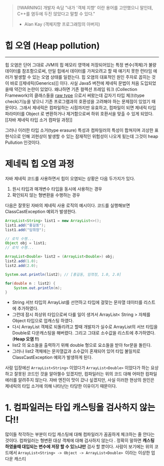 >[!WARNING] 개발자 속담 
> "내가 '객체 지향' 이란 용어를 고안했으니 말인데, C++를 염두에 두진 않았다고 말할 수 있다."
>  - Alan Kay (객체지향 프로그래밍의 아버지)


# 힙 오염 (Heap pollution)

---
힙 오염은 단어 그대로 JVM의 힙 메모리 영역에 저장되어있는 특정 변수(객체)가 불량 데이터를 참조함으로써, 만일 힙에서 데이터를 가져오려고 할 때 얘기치 못한 런타임 에러가 발생할 수 있는 오염 상태를 일컫는다. 
힙 오염의 대표적인 원인 주자로 꼽히는 것이 바로 [[제네릭(Generics)]] 이다. 
사실 Java5 버전에 제네릭 문법이 처음 도입되었을때 약간의 논란이 있었다. 왜냐하면 기존 컬렉션 프레임 워크 (Collection Framework)의 클래스들을 [raw type](https://donghyeon.dev/이펙티브자바/2021/03/25/raw-타입은-사용하지-말자/) 으로서 써왔는데 갑자기 타입 체크(type check)기능을 넣으니 기존 프로그램과의 호환성을 고려해야 하는 문제점이 있었기 때문이다. 그래서 제네릭은 컴파일하는 시점까지만 유효하고, 컴파일이 되면 제네릭 타입 파라미터를 Object 로 변환하거나 제거함으로써 하위 호환서을 맞출 수 있게 되었다. 
[[자바 제네릭 타입 소거 컴파일 과정]]

그러나 이러한 타입 소거(type erasure) 특성과 컴파일러의 특성이 합쳐지며 괴상한 표현식으로 인해 괴현상이 발생할 수 있는 잠재적인 위험성이 나오게 됬는데 그것이 heap Pullution 인것이다. 

# 제네릭 힙 오염 과정 

자바 제네릭 코드를 사용하면서 힙이 오염되는 상황은 다음 두가지가 있다. 
1. 원시 타입과 매개변수 타입을 동시에 사용하는 경우 
2. 확인되지 않는 형변환을 수행하는 경우 

다음은 잘못된 자바의 제네릭 사용 로직의 예시이다. 코드를 실행해보면 ClassCastException 예외가 발생한다. 

```java 
ArrayList<String> list1 = new ArrayList<>();
list1.add("홍길동");
list1.add("임꺾정");

// 로직 수행...
Object obj = list1;
// 로직 수행...

ArrayList<Double> list2 = (ArrayList<Double>) obj;
list2.add(1.0);
list2.add(2.0);

System.out.println(list2); // [홍길동, 임꺾정, 1.0, 2.0]

for(double n : list2) {
    System.out.println(n);
}

```

- String 서브 타입의 ArrayList를 선언하고 타입에 걸맞는 문자열 데이터를 리스트에 추가하였다.
- 그런데 잠시 최상위 타입으로써 다룰 일이 생겨서 ArrayList< String > 자체를 Object 타입으로 업캐스팅 하였다.
- 다시 ArrayList 객체로 되돌리려고 할때 개발자가 실수로 ArrayList의 서브 타입을 Double로 다운캐스팅을 해버렸다. 그리고 그대로 소수값을 리스트에 추가하였다. (**Heap 오염 !!**)
- list2 의 요소들을 출력하기 위해 double 형으로 요소들을 받아 for문을 돌린다.
- 그러나 list2 객체에는 문자열값과 소수값이 혼재되어 있어 타입 불일치로 ClassCastException 예외가 발생하게 된다.

사람 입장에선 `ArrayList<String>` 이었다가 `ArrayList<Double>` 이었다가 하는 요상하고 잘못된 코드인 것을 알아챌수 있겠지만, 컴파일러는 위의 코드 대해 어떠한 컴파일 에러를 알려주지 않는다. 
자바 엔진이 맛이 갔나 싶겠지만, 사실 이러한 현상의 원인은 제네릭의 타입 소거에 의해 나타난는 타당한 이유이기 때문이다. 

# 1. 컴파일러는 타입 캐스팅을 검사하지 않는다!!

많이들 착각하는 부분이 타입 캐스팅에 대해 컴파일러가 꼼꼼하게 체크하는 줄 안다는 것이다. 
컴파일러는 형변환 대상 객체에 대해 검사하지 않는다 . 정확히 말하면 **캐스팅 하였을때 대입되는 변수에 저장 할 수 있느냐만** 검사 할 뿐이다.
사람이 보기에는 위의 코드에서 `ArrayList<String> -> Object -> ArrayList<Double> `이라는 이상한 업 다운 캐스티